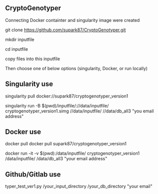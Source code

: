 ## CryptoGenotyper

Connecting Docker containter and singularity image were created

git clone https://github.com/supark87/CryptoGenotyper.git

mkdir inputfile

cd inputfile

copy files into this inputfile

Then choose one of below options (singularity, Docker, or run locally)

## Singularity use

singularity pull docker://supark87/cryptogenotyper_version1

singularity run -B $(pwd)/inputfile/://data/inputfile/ cryptogenotyper_version1.simg //data/inputfile/ //data/db_all3 "you email address"

## Docker use

docker pull docker pull supark87/cryptogenotyper_version1

docker run -it -v $(pwd):/data/inputfile/ cryptogenotyper_version1 /data/inputfile/ /data/db_all3 "your email address"

## Github/Gitlab use


typer_test_ver1.py /your_input_directory /your_db_directory "your email"

